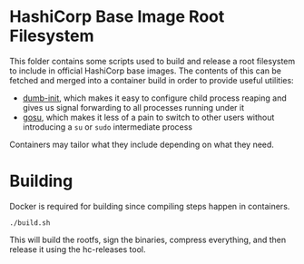 # HashiCorp Base Image Root Filesystem

This folder contains some scripts used to build and release a root filesystem to
include in official HashiCorp base images. The contents of this can be fetched
and merged into a container build in order to provide useful utilities:

* [dumb-init](https://github.com/Yelp/dumb-init), which makes it easy to configure child process reaping and gives us signal forwarding to all processes running under it
* [gosu](https://github.com/tianon/gosu), which makes it less of a pain to switch to other users without introducing a `su` or `sudo` intermediate process

Containers may tailor what they include depending on what they need.

# Building

Docker is required for building since compiling steps happen in containers.

`./build.sh`

This will build the rootfs, sign the binaries, compress everything, and then
release it using the hc-releases tool.